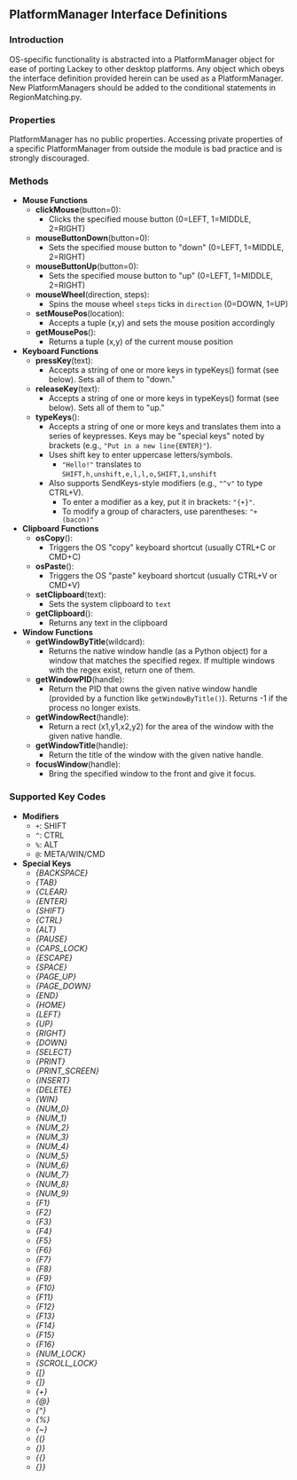 ## PlatformManager Interface Definitions ##

### Introduction ###

OS-specific functionality is abstracted into a PlatformManager object for ease of porting Lackey to other desktop platforms. Any object which obeys the interface definition provided herein can be used as a PlatformManager. New PlatformManagers should be added to the conditional statements in RegionMatching.py.

### Properties ###

PlatformManager has no public properties. Accessing private properties of a specific PlatformManager from outside the module is bad practice and is strongly discouraged.

### Methods ###

* **Mouse Functions**
	* **clickMouse**(button=0):
		* Clicks the specified mouse button (0=LEFT, 1=MIDDLE, 2=RIGHT)
	* **mouseButtonDown**(button=0):
		* Sets the specified mouse button to "down" (0=LEFT, 1=MIDDLE, 2=RIGHT)
	* **mouseButtonUp**(button=0):
		* Sets the specified mouse button to "up" (0=LEFT, 1=MIDDLE, 2=RIGHT)
	* **mouseWheel**(direction, steps):
		* Spins the mouse wheel `steps` ticks in `direction` (0=DOWN, 1=UP)
	* **setMousePos**(location):
		* Accepts a tuple (x,y) and sets the mouse position accordingly
	* **getMousePos**():
		* Returns a tuple (x,y) of the current mouse position
* **Keyboard Functions**
	* **pressKey**(text):
		* Accepts a string of one or more keys in typeKeys() format (see below). Sets all of them to "down."
	* **releaseKey**(text):
		* Accepts a string of one or more keys in typeKeys() format (see below). Sets all of them to "up."
	* **typeKeys**():
		* Accepts a string of one or more keys and translates them into a series of keypresses. Keys may be "special keys" noted by brackets (e.g., `"Put in a new line{ENTER}"`). 
		* Uses shift key to enter uppercase letters/symbols.
			* `"Hello!"` translates to `SHIFT,h,unshift,e,l,l,o,SHIFT,1,unshift`
		* Also supports SendKeys-style modifiers (e.g., `"^v"` to type CTRL+V). 
			* To enter a modifier as a key, put it in brackets: `"{+}"`. 
			* To modify a group of characters, use parentheses: `"+(bacon)"`
* **Clipboard Functions**
	* **osCopy**():
		* Triggers the OS "copy" keyboard shortcut (usually CTRL+C or CMD+C)
	* **osPaste**():
		* Triggers the OS "paste" keyboard shortcut (usually CTRL+V or CMD+V)
	* **setClipboard**(text):
		* Sets the system clipboard to `text`
	* **getClipboard**():
		* Returns any text in the clipboard
* **Window Functions**
	* **getWindowByTitle**(wildcard):
		* Returns the native window handle (as a Python object) for a window that matches the specified regex. If multiple windows with the regex exist, return one of them.
	* **getWindowPID**(handle):
		* Return the PID that owns the given native window handle (provided by a function like `getWindowByTitle()`). Returns -1 if the process no longer exists.
	* **getWindowRect**(handle):
		* Return a rect (x1,y1,x2,y2) for the area of the window with the given native handle.
	* **getWindowTitle**(handle):
		* Return the title of the window with the given native handle.
	* **focusWindow**(handle):
		* Bring the specified window to the front and give it focus.


### Supported Key Codes ###

* **Modifiers**
	* `+`: SHIFT
	* `^`: CTRL
	* `%`: ALT
	* `@`: META/WIN/CMD
* **Special Keys**
	* *{BACKSPACE}*
	* *{TAB}*
	* *{CLEAR}*
	* *{ENTER}*
	* *{SHIFT}*
	* *{CTRL}*
	* *{ALT}*
	* *{PAUSE}*
	* *{CAPS_LOCK}*
	* *{ESCAPE}*
	* *{SPACE}*
	* *{PAGE_UP}*
	* *{PAGE_DOWN}*
	* *{END}*
	* *{HOME}*
	* *{LEFT}*
	* *{UP}*
	* *{RIGHT}*
	* *{DOWN}*
	* *{SELECT}*
	* *{PRINT}*
	* *{PRINT_SCREEN}*
	* *{INSERT}*
	* *{DELETE}*
	* *{WIN}*
	* *{NUM_0}*
	* *{NUM_1}*
	* *{NUM_2}*
	* *{NUM_3}*
	* *{NUM_4}*
	* *{NUM_5}*
	* *{NUM_6}*
	* *{NUM_7}*
	* *{NUM_8}*
	* *{NUM_9}*
	* *{F1}*
	* *{F2}*
	* *{F3}*
	* *{F4}*
	* *{F5}*
	* *{F6}*
	* *{F7}*
	* *{F8}*
	* *{F9}*
	* *{F10}*
	* *{F11}*
	* *{F12}*
	* *{F13}*
	* *{F14}*
	* *{F15}*
	* *{F16}*
	* *{NUM_LOCK}*
	* *{SCROLL_LOCK}*
	* *{[}*
	* *{]}*
	* *{+}*
	* *{@}*
	* *{^}*
	* *{%}*
	* *{~}*
	* *{(}*
	* *{)}*
	* *{{}*
	* *{}}*